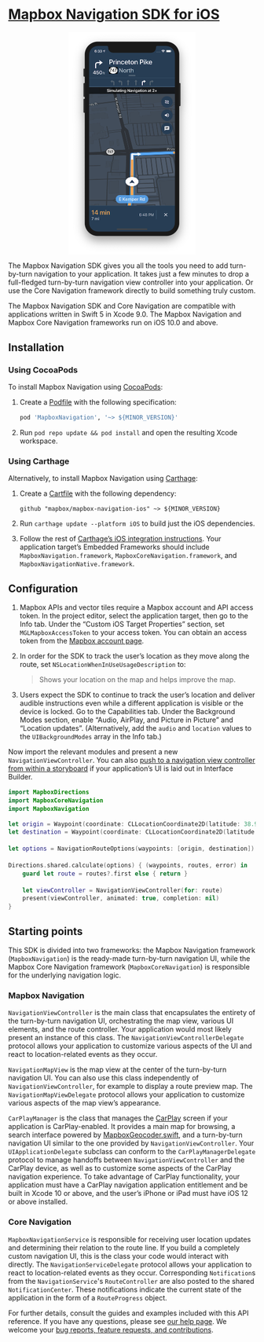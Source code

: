 # [Mapbox Navigation SDK for iOS](https://docs.mapbox.com/ios/navigation/)

<img alt="Mapbox Navigation SDK" src="./img/navigation.png" width="258" style="margin: auto;display: block;" />

The Mapbox Navigation SDK gives you all the tools you need to add turn-by-turn navigation to your application. It takes just a few minutes to drop a full-fledged turn-by-turn navigation view controller into your application. Or use the Core Navigation framework directly to build something truly custom.

The Mapbox Navigation SDK and Core Navigation are compatible with applications written in Swift 5 in Xcode 9.0. The Mapbox Navigation and Mapbox Core Navigation frameworks run on iOS 10.0 and above.

## Installation

### Using CocoaPods

To install Mapbox Navigation using [CocoaPods](https://cocoapods.org/):

1. Create a [Podfile](https://guides.cocoapods.org/syntax/podfile.html) with the following specification:
   ```ruby
   pod 'MapboxNavigation', '~> ${MINOR_VERSION}'
   ```

1. Run `pod repo update && pod install` and open the resulting Xcode workspace.

### Using Carthage

Alternatively, to install Mapbox Navigation using [Carthage](https://github.com/Carthage/Carthage/):

1. Create a [Cartfile](https://github.com/Carthage/Carthage/blob/master/Documentation/Artifacts.md#binary-only-frameworks) with the following dependency:
   ```cartfile
   github "mapbox/mapbox-navigation-ios" ~> ${MINOR_VERSION}
   ```

1. Run `carthage update --platform iOS` to build just the iOS dependencies.

1. Follow the rest of [Carthage’s iOS integration instructions](https://github.com/Carthage/Carthage#if-youre-building-for-ios-tvos-or-watchos). Your application target’s Embedded Frameworks should include `MapboxNavigation.framework`, `MapboxCoreNavigation.framework`, and `MapboxNavigationNative.framework`.

## Configuration

1. Mapbox APIs and vector tiles require a Mapbox account and API access token. In the project editor, select the application target, then go to the Info tab. Under the “Custom iOS Target Properties” section, set `MGLMapboxAccessToken` to your access token. You can obtain an access token from the [Mapbox account page](https://account.mapbox.com/access-tokens/).

1. In order for the SDK to track the user’s location as they move along the route, set `NSLocationWhenInUseUsageDescription` to:
   > Shows your location on the map and helps improve the map.

1. Users expect the SDK to continue to track the user’s location and deliver audible instructions even while a different application is visible or the device is locked. Go to the Capabilities tab. Under the Background Modes section, enable “Audio, AirPlay, and Picture in Picture” and “Location updates”. (Alternatively, add the `audio` and `location` values to the `UIBackgroundModes` array in the Info tab.)

Now import the relevant modules and present a new `NavigationViewController`. You can also [push to a navigation view controller from within a storyboard](https://docs.mapbox.com/ios/navigation/overview/storyboards/) if your application’s UI is laid out in Interface Builder.

```swift
import MapboxDirections
import MapboxCoreNavigation
import MapboxNavigation
```

```swift
let origin = Waypoint(coordinate: CLLocationCoordinate2D(latitude: 38.9131752, longitude: -77.0324047), name: "Mapbox")
let destination = Waypoint(coordinate: CLLocationCoordinate2D(latitude: 38.8977, longitude: -77.0365), name: "White House")

let options = NavigationRouteOptions(waypoints: [origin, destination])

Directions.shared.calculate(options) { (waypoints, routes, error) in
    guard let route = routes?.first else { return }

    let viewController = NavigationViewController(for: route)
    present(viewController, animated: true, completion: nil)
}
```

## Starting points

This SDK is divided into two frameworks: the Mapbox Navigation framework (`MapboxNavigation`) is the ready-made turn-by-turn navigation UI, while the Mapbox Core Navigation framework (`MapboxCoreNavigation`) is responsible for the underlying navigation logic.

### Mapbox Navigation

`NavigationViewController` is the main class that encapsulates the entirety of the turn-by-turn navigation UI, orchestrating the map view, various UI elements, and the route controller. Your application would most likely present an instance of this class. The `NavigationViewControllerDelegate` protocol allows your application to customize various aspects of the UI and react to location-related events as they occur.

`NavigationMapView` is the map view at the center of the turn-by-turn navigation UI. You can also use this class independently of `NavigationViewController`, for example to display a route preview map. The `NavigationMapViewDelegate` protocol allows your application to customize various aspects of the map view’s appearance.

`CarPlayManager` is the class that manages the [CarPlay](https://developer.apple.com/carplay/) screen if your application is CarPlay-enabled. It provides a main map for browsing, a search interface powered by [MapboxGeocoder.swift](https://github.com/mapbox/MapboxGeocoder.swift/), and a turn-by-turn navigation UI similar to the one provided by `NavigationViewController`. Your `UIApplicationDelegate` subclass can conform to the `CarPlayManagerDelegate` protocol to manage handoffs between `NavigationViewController` and the CarPlay device, as well as to customize some aspects of the CarPlay navigation experience. To take advantage of CarPlay functionality, your application must have a CarPlay navigation application entitlement and be built in Xcode 10 or above, and the user’s iPhone or iPad must have iOS 12 or above installed.

### Core Navigation

`MapboxNavigationService` is responsible for receiving user location updates and determining their relation to the route line. If you build a completely custom navigation UI, this is the class your code would interact with directly. The `NavigationServiceDelegate` protocol allows your application to react to location-related events as they occur. Corresponding `Notification`s  from the `NavigationService`'s `RouteController` are also posted to the shared `NotificationCenter`. These notifications indicate the current state of the application in the form of a `RouteProgress` object.

For further details, consult the guides and examples included with this API reference. If you have any questions, please see [our help page](https://docs.mapbox.com/help/). We welcome your [bug reports, feature requests, and contributions](https://github.com/mapbox/mapbox-navigation-ios/blob/master/CONTRIBUTING.md).
